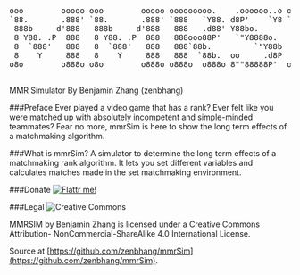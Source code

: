 <pre>
ooo        ooooo ooo        ooooo ooooooooo.    .oooooo..o ooooo ooo        ooooo 
`88.       .888' `88.       .888' `888   `Y88. d8P'    `Y8 `888'  88.       .888' 
 888b     d'888   888b     d'888   888   .d88' Y88bo.       888   888b     d'888  
 8 Y88. .P  888   8 Y88. .P  888   888ooo88P'   `"Y8888o.   888   8 Y88. .P  888  
 8  `888'   888   8  `888'   888   888`88b.         `"Y88b  888   8  `888'   888  
 8    Y     888   8    Y     888   888  `88b.  oo     .d8P  888   8    Y     888  
o8o        o888o o8o        o888o o888o  o888o 8""88888P'  o888o o8o        o888o 
                                                                 
</pre>
MMR Simulator By Benjamin Zhang (zenbhang)

###Preface
Ever played a video game that has a rank? Ever felt like you were matched up with absolutely incompetent and simple-minded teammates? Fear no more, mmrSim is here to show the long term effects of a matchmaking algorithm.

###What is mmrSim?
A simulator to determine the long term effects of a matchmaking rank algorithm. It lets you set different variables and calculates matches made in the set matchmaking environment.

###Donate
<a href="https://flattr.com/submit/auto?user_id=zenbhang&url=https%3A%2F%2Fflattr.com%2Fprofile%2Fzenbhang" target="_blank"><img src="//button.flattr.com/flattr-badge-large.png" alt="Flattr me!" title="Flattr me!" border="0"></a>

###Legal
![Creative Commons](https://licensebuttons.net/l/by-nc-sa/4.0/88x31.png)

MMRSIM by Benjamin Zhang is licensed under a Creative Commons Attribution-
NonCommercial-ShareAlike 4.0 International License.

Source at [https://github.com/zenbhang/mmrSim](https://github.com/zenbhang/mmrSim).

